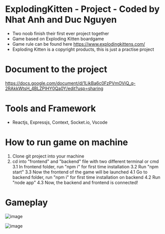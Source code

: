 # ExplodingKitten - Project - Coded by Nhat Anh and Duc Nguyen
- Two noob finish their first ever project together
- Game based on Exploding Kitten boardgame
- Game rule can be found here https://www.explodingkittens.com/
- Exploding Kitten is a copyright products, this is just a practise project

# Document to the project
https://docs.google.com/document/d/1LikBa6c0FzPVmOViQ_q-2RAkkWtsH_4BLZPIHY0Qa0Y/edit?usp=sharing

# Tools and Framework
- Reactjs, Expressjs, Context, Socket.io, Vscode

# How to run game on machine

1. Clone git project into your machine
2. cd into "frontend" and "backend" file with two different terminal or cmd
3.1 In frontend folder, run "npm i" for first time installation
   3.2 Run "npm start"
   3.3 Now the frontend of the game will be launched
4.1 Go to backend folder, run "npm i" for first time installation on backend
   4.2 Run "node app" 
   4.3 Now, the backend and frontend is connected! 
 
 # Gameplay
![image](https://user-images.githubusercontent.com/56620618/216705345-7ec41d90-6ad6-4bc0-9cf2-0d756664481e.png)

![image](https://user-images.githubusercontent.com/56620618/216705462-52570787-dd74-4282-b147-01ce70dc6d9b.png)

